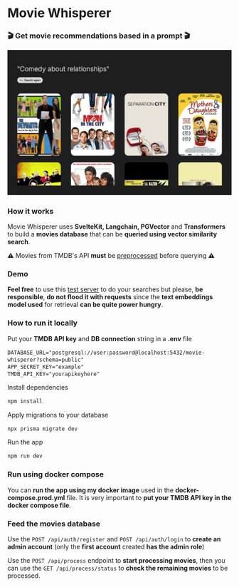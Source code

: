 # Movie Whisperer
### 🎬 Get movie recommendations based in a prompt 🎬

![Image](static/movie-whisperer.jpg)

### How it works
Movie Whisperer uses **SvelteKit, Langchain, PGVector** and **Transformers** to build a **movies database** that can be **queried using vector similarity search**.

⚠ Movies from TMDB's API **must** be [preprocessed](#feed-the-movies-database) before querying ⚠

### Demo 
**Feel free** to use this [test server](https://movies.puntaserver.com) to do your searches but please, **be responsible**, **do not flood it with requests** since the **text embeddings model used** for retrieval **can be quite power hungry**.

### How to run it locally

Put your **TMDB API key** and **DB connection** string in a **.env** file

```
DATABASE_URL="postgresql://user:password@localhost:5432/movie-whisperer?schema=public"
APP_SECRET_KEY="example"
TMDB_API_KEY="yourapikeyhere"
```

Install dependencies

```bash
npm install
```

Apply migrations to your database

```bash
npx prisma migrate dev
```

Run the app

```bash
npm run dev
```

### Run using docker compose

You can **run the app using my docker image** used in the **docker-compose.prod.yml** file. It is very important to **put your TMDB API key in the docker compose file**.

### Feed the movies database

Use the `POST /api/auth/register` and `POST /api/auth/login` to **create an admin account** (only the **first account** created **has the admin role**)

Use the `POST /api/process` endpoint to **start processing movies**, then you can use the `GET /api/process/status` to **check the remaining movies** to be processed.
